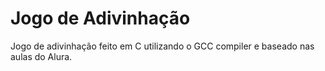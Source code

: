 # Jogo de Adivinhação

Jogo de adivinhação feito em C utilizando o GCC compiler e baseado nas aulas do Alura.